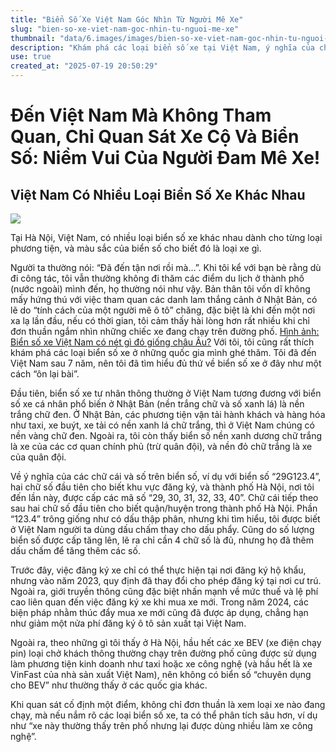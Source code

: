 ```yaml
---
title: "Biển Số Xe Việt Nam Góc Nhìn Từ Người Mê Xe"
slug: "bien-so-xe-viet-nam-goc-nhin-tu-nguoi-me-xe"
thumbnail: "data/6.images/images/bien-so-xe-viet-nam-goc-nhin-tu-nguoi-me-xe.webp"
description: "Khám phá các loại biển số xe tại Việt Nam, ý nghĩa của chúng và quy định đăng ký xe qua góc nhìn của một người đam mê ô tô."
use: true
created_at: "2025-07-19 20:50:29"
---
```


# Đến Việt Nam Mà Không Tham Quan, Chỉ Quan Sát Xe Cộ Và Biển Số: Niềm Vui Của Người Đam Mê Xe!

## Việt Nam Có Nhiều Loại Biển Số Xe Khác Nhau

![](/images/20250719-00010001-wcartop-000-1-view.webp)

Tại Hà Nội, Việt Nam, có nhiều loại biển số xe khác nhau dành cho từng loại phương tiện, và màu sắc của biển số cho biết đó là loại xe gì.

Người ta thường nói: “Đã đến tận nơi rồi mà…”. Khi tôi kể với bạn bè rằng dù đi công tác, tôi vẫn thường không đi thăm các điểm du lịch ở thành phố (nước ngoài) mình đến, họ thường nói như vậy. Bản thân tôi vốn dĩ không mấy hứng thú với việc tham quan các danh lam thắng cảnh ở Nhật Bản, có lẽ do “tính cách của một người mê ô tô” chăng, đặc biệt là khi đến một nơi xa lạ lần đầu, nếu có thời gian, tôi cảm thấy hài lòng hơn rất nhiều khi chỉ đơn thuần ngắm nhìn những chiếc xe đang chạy trên đường phố.
[Hình ảnh: Biển số xe Việt Nam có nét gì đó giống châu Âu?](https://www.webcartop.jp/2025/07/1664420/20250717_number_003/)
Với tôi, tôi cũng rất thích khám phá các loại biển số xe ở những quốc gia mình ghé thăm. Tôi đã đến Việt Nam sau 7 năm, nên tôi đã tìm hiểu đủ thứ về biển số xe ở đây như một cách “ôn lại bài”.

Đầu tiên, biển số xe tư nhân thông thường ở Việt Nam tương đương với biển số xe cá nhân phổ biến ở Nhật Bản (nền trắng chữ và số xanh lá) là nền trắng chữ đen. Ở Nhật Bản, các phương tiện vận tải hành khách và hàng hóa như taxi, xe buýt, xe tải có nền xanh lá chữ trắng, thì ở Việt Nam chúng có nền vàng chữ đen. Ngoài ra, tôi còn thấy biển số nền xanh dương chữ trắng là xe của các cơ quan chính phủ (trừ quân đội), và nền đỏ chữ trắng là xe của quân đội.

Về ý nghĩa của các chữ cái và số trên biển số, ví dụ với biển số “29G123.4”, hai chữ số đầu tiên cho biết khu vực đăng ký, và thành phố Hà Nội, nơi tôi đến lần này, được cấp các mã số “29, 30, 31, 32, 33, 40”. Chữ cái tiếp theo sau hai chữ số đầu tiên cho biết quận/huyện trong thành phố Hà Nội. Phần “123.4” trông giống như có dấu thập phân, nhưng khi tìm hiểu, tôi được biết ở Việt Nam người ta dùng dấu chấm thay cho dấu phẩy. Cũng do số lượng biển số được cấp tăng lên, lẽ ra chỉ cần 4 chữ số là đủ, nhưng họ đã thêm dấu chấm để tăng thêm các số.

Trước đây, việc đăng ký xe chỉ có thể thực hiện tại nơi đăng ký hộ khẩu, nhưng vào năm 2023, quy định đã thay đổi cho phép đăng ký tại nơi cư trú. Ngoài ra, giới truyền thông cũng đặc biệt nhấn mạnh về mức thuế và lệ phí cao liên quan đến việc đăng ký xe khi mua xe mới. Trong năm 2024, các biện pháp nhằm thúc đẩy mua xe mới cũng đã được áp dụng, chẳng hạn như giảm một nửa phí đăng ký ô tô sản xuất tại Việt Nam.

Ngoài ra, theo những gì tôi thấy ở Hà Nội, hầu hết các xe BEV (xe điện chạy pin) loại chở khách thông thường chạy trên đường phố cũng được sử dụng làm phương tiện kinh doanh như taxi hoặc xe công nghệ (và hầu hết là xe VinFast của nhà sản xuất Việt Nam), nên không có biển số “chuyên dụng cho BEV” như thường thấy ở các quốc gia khác.

Khi quan sát cố định một điểm, không chỉ đơn thuần là xem loại xe nào đang chạy, mà nếu nắm rõ các loại biển số xe, ta có thể phân tích sâu hơn, ví dụ như “xe này thường thấy trên phố nhưng lại được dùng nhiều làm xe công nghệ”.